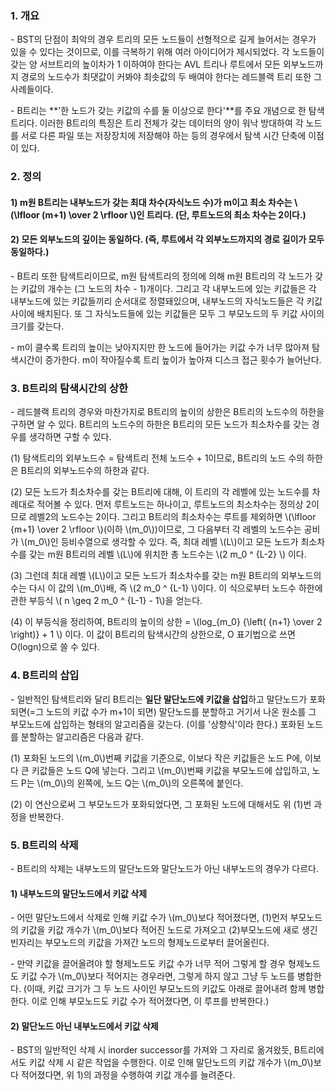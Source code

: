 ### 1. 개요

\- BST의 단점이 최악의 경우 트리의 모든 노드들이 선형적으로 길게 늘어서는 경우가 있을 수 있다는 것이므로, 이를 극복하기 위해 여러 아이디어가 제시되었다. 각 노드들이 갖는 양 서브트리의 높이차가 1 이하여야 한다는 AVL 트리나 루트에서 모든 외부노드까지 경로의 노드수가 최댓값이 커봐야 최솟값의 두 배여야 한다는 레드블랙 트리 또한 그 사례들이다.

\- B트리는 **'한 노드가 갖는 키값의 수를 둘 이상으로 한다'**를 주요 개념으로 한 탐색트리다. 이러한 B트리의 특징은 트리 전체가 갖는 데이터의 양이 워낙 방대하여 각 노드를 서로 다른 파일 또는 저장장치에 저장해야 하는 등의 경우에서 탐색 시간 단축에 이점이 있다. 


### 2. 정의

#### 1) m원 B트리는 내부노드가 갖는 최대 차수(자식노드 수)가 m이고 **최소 차수는 \\(\lfloor (m+1) \over 2 \rfloor \\)인 트리다. (단, 루트노드의 최소 차수는 2이다.)** 

#### 2) 모든 외부노드의 깊이는 동일하다. (즉, 루트에서 각 외부노드까지의 경로 길이가 모두 동일하다.)

\- B트리 또한 탐색트리이므로, m원 탐색트리의 정의에 의해 m원 B트리의 각 노드가 갖는 키값의 개수는 (그 노드의 차수 - 1)개이다. 그리고 각 내부노드에 있는 키값들은 각 내부노드에 있는 키값들끼리 순서대로 정렬돼있으며, 내부노드의 자식노드들은 각 키값 사이에 배치된다. 또 그 자식노드들에 있는 키값들은 모두 그 부모노드의 두 키값 사이의 크기를 갖는다.

\- m이 클수록 트리의 높이는 낮아지지만 한 노드에 들어가는 키값 수가 너무 많아져 탐색시간이 증가한다. m이 작아질수록 트리 높이가 높아져 디스크 접근 횟수가 늘어난다.


### 3. B트리의 탐색시간의 상한

\- 레드블랙 트리의 경우와 마찬가지로 B트리의 높이의 상한은 B트리의 노드수의 하한을 구하면 알 수 있다. B트리의 노드수의 하한은 B트리의 모든 노드가 최소차수를 갖는 경우를 생각하면 구할 수 있다.

(1) 탐색트리의 외부노드수 = 탐색트리 전체 노드수 + 1이므로, B트리의 노드 수의 하한은 B트리의 외부노드수의 하한과 같다. 

(2) 모든 노드가 최소차수를 갖는 B트리에 대해, 이 트리의 각 레벨에 있는 노드수를 차례대로 적어볼 수 있다. 먼저 루트노드는 하나이고, 루트노드의 최소차수는 정의상 2이므로 레벨2의 노드수는 2이다. 그리고 B트리의 최소차수는 루트를 제외하면 \\(\lfloor {m+1} \over 2 \rfloor \\)(이하 \\(m_0\\))이므로, 그 다음부터 각 레벨의 노드수는 공비가 \\(m_0\\)인 등비수열으로 생각할 수 있다. 즉, 최대 레벨 \\(L\\)이고 모든 노드가 최소차수를 갖는 m원 B트리의 레벨 \\(L\\)에 위치한 총 노드수는 \\(2 m_0 ^ {L-2} \\) 이다. 

(3) 그런데 최대 레벨 \\(L\\)이고 모든 노드가 최소차수를 갖는 m원 B트리의 외부노드의 수는 다시 이 값의 \\(m_0\\)배, 즉 \\(2 m_0 ^ {L-1} \\)이다. 이 식으로부터 노드수 하한에 관한 부등식 \\( n \geq 2 m_0 ^ {L-1} - 1\\)을 얻는다.

(4) 이 부등식을 정리하여, B트리의 높이의 상한 = \\(log_{m_0} {\left( {n+1} \over 2 \right)}  + 1 \\) 이다. 이 값이 B트리의 탐색시간의 상한으로, O 표기법으로 쓰면 O(logn)으로 쓸 수 있다.


### 4. B트리의 삽입

\- 일반적인 탐색트리와 달리 B트리는 **일단 말단노드에 키값을 삽입**하고 말단노드가 포화되면(=그 노드의 키값 수가 m+1이 되면) 말단노드를 분할하고 거기서 나온 원소를 그 부모노드에 삽입하는 형태의 알고리즘을 갖는다. (이를 '상향식'이라 한다.) 포화된 노드를 분할하는 알고리즘은 다음과 같다.

(1) 포화된 노드의 \\(m_0\\)번째 키값을 기준으로, 이보다 작은 키값들은 노드 P에, 이보다 큰 키값들은 노드 Q에 넣는다. 그리고 \\(m_0\\)번째 키값을 부모노드에 삽입하고, 노드 P는 \\(m_0\\)의 왼쪽에, 노드 Q는 \\(m_0\\)의 오른쪽에 붙인다. 

(2) 이 연산으로써 그 부모노드가 포화되었다면, 그 포화된 노드에 대해서도 위 (1)번 과정을 반복한다.



### 5. B트리의 삭제

\- B트리의 삭제는 내부노드의 말단노드와 말단노드가 아닌 내부노드의 경우가 다르다.

#### 1) 내부노드의 말단노드에서 키값 삭제

\- 어떤 말단노드에서 삭제로 인해 키값 수가 \\(m_0\\)보다 적어졌다면, (1)먼저 부모노드의 키값을 키값 개수가 \\(m_0\\)보다 적어진 노드로 가져오고 (2)부모노드에 새로 생긴 빈자리는 부모노드의 키값을 가져간 노드의 형제노드로부터 끌어올린다.

\- 만약 키값을 끌어올려야 할 형제노드도 키값 수가 너무 적어 그렇게 할 경우 형제노드도 키값 수가 \\(m_0\\)보다 적어지는 경우라면, 그렇게 하지 않고 그냥 두 노드를 병합한다. (이때, 키값 크기가 그 두 노드 사이인 부모노드의 키값도 아래로 끌어내려 함께 병합한다. 이로 인해 부모노드도 키값 수가 적어졌다면, 이 루프를 반복한다.) 


#### 2) 말단노드 아닌 내부노드에서 키값 삭제

\- BST의 일반적인 삭제 시 inorder successor를 가져와 그 자리로 옮겨왔듯, B트리에서도 키값 삭제 시 같은 작업을 수행한다. 이로 인해 말단노드의 키값 개수가 \\(m_0\\)보다 적어졌다면, 위 1)의 과정을 수행하여 키값 개수를 늘려준다.
